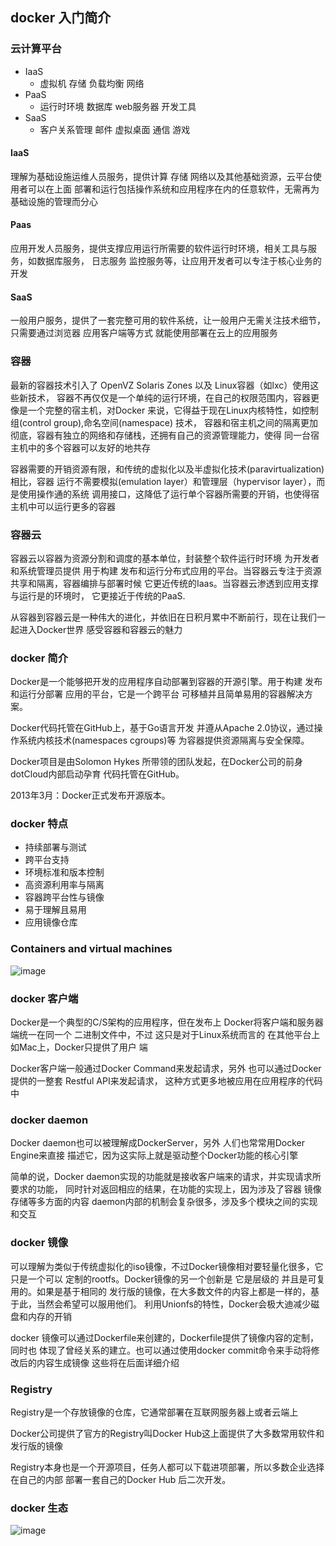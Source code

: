 ## docker 入门简介

### 云计算平台

- IaaS
	- 虚拟机 存储 负载均衡 网络
- PaaS
	- 运行时环境 数据库 web服务器 开发工具
- SaaS
	- 客户关系管理 邮件 虚拟桌面 通信 游戏

#### IaaS
理解为基础设施运维人员服务，提供计算 存储 网络以及其他基础资源，云平台使用者可以在上面
部署和运行包括操作系统和应用程序在内的任意软件，无需再为基础设施的管理而分心

#### Paas
应用开发人员服务，提供支撑应用运行所需要的软件运行时环境，相关工具与服务，如数据库服务，
日志服务 监控服务等，让应用开发者可以专注于核心业务的开发

#### SaaS
一般用户服务，提供了一套完整可用的软件系统，让一般用户无需关注技术细节，只需要通过浏览器
应用客户端等方式 就能使用部署在云上的应用服务

### 容器
最新的容器技术引入了 OpenVZ Solaris Zones 以及 Linux容器（如lxc）使用这些新技术，
容器不再仅仅是一个单纯的运行环境，在自己的权限范围内，容器更像是一个完整的宿主机，对Docker
来说，它得益于现在Linux内核特性，如控制组(control group),命名空间(namespace) 技术，
容器和宿主机之间的隔离更加彻底，容器有独立的网络和存储栈，还拥有自己的资源管理能力，使得
同一台宿主机中的多个容器可以友好的地共存

容器需要的开销资源有限，和传统的虚拟化以及半虚拟化技术(paravirtualization)相比，容器
运行不需要模拟(emulation layer）和管理层（hypervisor layer），而是使用操作通的系统
调用接口，这降低了运行单个容器所需要的开销，也使得宿主机中可以运行更多的容器

### 容器云

容器云以容器为资源分割和调度的基本单位，封装整个软件运行时环境 为开发者和系统管理员提供
用于构建 发布和运行分布式应用的平台。当容器云专注于资源共享和隔离，容器编排与部署时候
它更近传统的Iaas。当容器云渗透到应用支撑与运行是的环境时， 它更接近于传统的PaaS.

从容器到容器云是一种伟大的进化，并依旧在日积月累中不断前行，现在让我们一起进入Docker世界
感受容器和容器云的魅力

### docker 简介
Docker是一个能够把开发的应用程序自动部署到容器的开源引擎。用于构建 发布 和运行分部署
应用的平台，它是一个跨平台 可移植并且简单易用的容器解决方案。

Docker代码托管在GitHub上，基于Go语言开发 并遵从Apache 2.0协议，通过操作系统内核技术(namespaces cgroups)等 为容器提供资源隔离与安全保障。

Docker项目是由Solomon Hykes 所带领的团队发起，在Docker公司的前身dotCloud内部启动孕育
代码托管在GitHub。

2013年3月：Docker正式发布开源版本。

### docker 特点

- 持续部署与测试
- 跨平台支持
- 环境标准和版本控制
- 高资源利用率与隔离
- 容器跨平台性与镜像
- 易于理解且易用
- 应用镜像仓库

### Containers and virtual machines
![image](http://upload-images.jianshu.io/upload_images/1542757-4a4d2dfb279f95eb.jpg?imageMogr2/auto-orient/strip%7CimageView2/2/w/1240)

### docker 客户端
Docker是一个典型的C/S架构的应用程序，但在发布上 Docker将客户端和服务器端统一在同一个
二进制文件中，不过 这只是对于Linux系统而言的 在其他平台上如Mac上，Docker只提供了用户
端

Docker客户端一般通过Docker Command来发起请求，另外 也可以通过Docker提供的一整套
Restful API来发起请求， 这种方式更多地被应用在应用程序的代码中
### docker daemon
Docker daemon也可以被理解成DockerServer，另外 人们也常常用Docker Engine来直接
描述它，因为这实际上就是驱动整个Docker功能的核心引擎

简单的说，Docker daemon实现的功能就是接收客户端来的请求，并实现请求所要求的功能，
同时针对返回相应的结果，在功能的实现上，因为涉及了容器 镜像 存储等多方面的内容
daemon内部的机制会复杂很多，涉及多个模块之间的实现和交互
### docker 镜像
可以理解为类似于传统虚拟化的iso镜像，不过Docker镜像相对要轻量化很多，它只是一个可以
定制的rootfs。Docker镜像的另一个创新是 它是层级的 并且是可复用的。如果是基于相同的
发行版的镜像，在大多数文件的内容上都是一样的，基于此，当然会希望可以服用他们。
利用Unionfs的特性，Docker会极大迪减少磁盘和内存的开销

docker 镜像可以通过Dockerfile来创建的，Dockerfile提供了镜像内容的定制，同时也
体现了曾经关系的建立。也可以通过使用docker commit命令来手动将修改后的内容生成镜像
这些将在后面详细介绍

### Registry
Registry是一个存放镜像的仓库，它通常部署在互联网服务器上或者云端上

Docker公司提供了官方的Registry叫Docker Hub这上面提供了大多数常用软件和发行版的镜像

Registry本身也是一个开源项目，任务人都可以下载进项部署，所以多数企业选择在自己的内部
部署一套自己的Docker Hub 后二次开发。

### docker 生态
![image](http://upload-images.jianshu.io/upload_images/1542757-9aacc500da168482.jpg?imageMogr2/auto-orient/strip%7CimageView2/2/w/1240)
